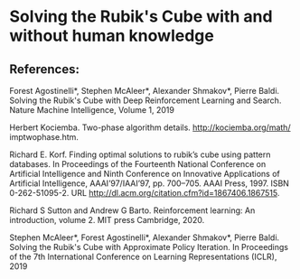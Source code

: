 # Solving the Rubik's Cube with and without human knowledge

## References:
Forest Agostinelli*, Stephen McAleer*, Alexander Shmakov*, Pierre Baldi. Solving the Rubik's
Cube with Deep Reinforcement Learning and Search. Nature Machine Intelligence,
Volume 1, 2019

Herbert Kociemba. Two-phase algorithm details. http://kociemba.org/math/ imptwophase.htm.

Richard E. Korf. Finding optimal solutions to rubik’s cube using pattern databases. In
Proceedings of the Fourteenth National Conference on Artificial Intelligence and Ninth
Conference on Innovative Applications of Artificial Intelligence, AAAI’97/IAAI’97, pp.
700–705. AAAI Press, 1997. ISBN 0-262-51095-2. URL
http://dl.acm.org/citation.cfm?id=1867406.1867515.

Richard S Sutton and Andrew G Barto. Reinforcement learning: An introduction, volume 2. MIT
press Cambridge, 2020.

Stephen McAleer*, Forest Agostinelli*, Alexander Shmakov*, Pierre Baldi. Solving the Rubik's
Cube with Approximate Policy Iteration. In Proceedings of the 7th International
Conference on Learning Representations (ICLR), 2019
